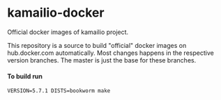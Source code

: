 # kamailio-docker

Official docker images of kamailio project.

This repository is a source to build "official" docker images on hub.docker.com automatically. Most changes happens in the respective version branches. The master is just the base for these branches.

#### To build run
`VERSION=5.7.1 DISTS=bookworm make`
